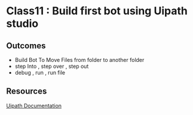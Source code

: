 # Class11 : Build first bot using Uipath studio 

## Outcomes

- Build Bot To Move Files from folder to another folder
- step Into , step over , step out
- debug , run , run file
  
## Resources

[Uipath Documentation](https://docs.uipath.com/)
